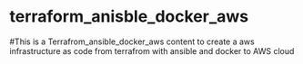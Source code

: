 # terraform_anisble_docker_aws
#This is a Terrafrom_ansible_docker_aws content to create a aws infrastructure as code from terrafrom with ansible and docker to AWS cloud
